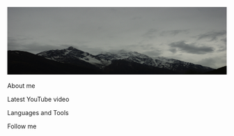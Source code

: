 ![Header](https://github.com/ESMaggis/ESMaggis/blob/main/assets/IMGP7016-fotor-20240409151622.png)

About me

Latest YouTube video

Languages and Tools

Follow me